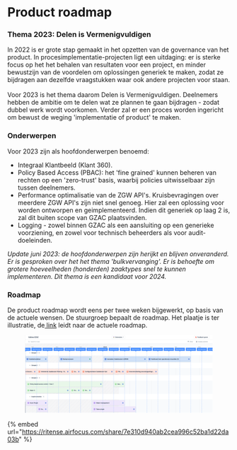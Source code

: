 # Product roadmap

### Thema 2023: Delen is Vermenigvuldigen

In 2022 is er grote stap gemaakt in het opzetten van de governance van het product. In procesimplementatie-projecten ligt een uitdaging: er is sterke focus op het het behalen van resultaten voor een project, en minder bewustzijn van de voordelen om oplossingen generiek te maken, zodat ze bijdragen aan dezelfde vraagstukken waar ook andere projecten voor staan. \
\
Voor 2023 is het thema daarom Delen is Vermenigvuldigen. Deelnemers hebben de ambitie om te delen wat ze plannen te gaan bijdragen - zodat dubbel werk wordt voorkomen. Verder zal er een proces worden ingericht om bewust de weging 'implementatie of product' te maken. &#x20;

### Onderwerpen

Voor 2023 zijn als hoofdonderwerpen benoemd:&#x20;

* Integraal Klantbeeld (Klant 360). &#x20;
* Policy Based Access (PBAC): het 'fine grained' kunnen beheren van rechten op een 'zero-trust' basis, waarbij policies uitwisselbaar zijn tussen deelnemers.&#x20;
* Performance optimalisatie van de ZGW API's. Kruisbevragingen over meerdere ZGW API's zijn niet snel genoeg. Hier zal een oplossing voor worden ontworpen en geimplementeerd. Indien dit generiek op laag 2 is, zal dit buiten scope van GZAC plaatsvinden.&#x20;
* Logging - zowel binnen GZAC als een aansluiting op een generieke voorziening, en zowel voor technisch beheerders als voor audit-doeleinden.&#x20;

_Update juni 2023: de hoofdonderwerpen zijn herijkt en blijven onveranderd. Er is gesproken over het het thema 'bulkvervanging'. Er is behoefte om grotere hoeveelheden (honderden) zaaktypes snel te kunnen implementeren. Dit thema is een kandidaat voor 2024._&#x20;

### Roadmap

De product roadmap wordt eens per twee weken bijgewerkt, op basis van de actuele wensen. De stuurgroep bepaalt de roadmap. Het plaatje is ter illustratie, de[ link](https://ritense.airfocus.com/share/7e310d940ab2cea996c52ba1d22da03b) leidt naar de actuele roadmap.&#x20;

<figure><img src="../../.gitbook/assets/Screenshot 2023-01-18 at 16.20.44.png" alt=""><figcaption></figcaption></figure>

{% embed url="https://ritense.airfocus.com/share/7e310d940ab2cea996c52ba1d22da03b" %}
